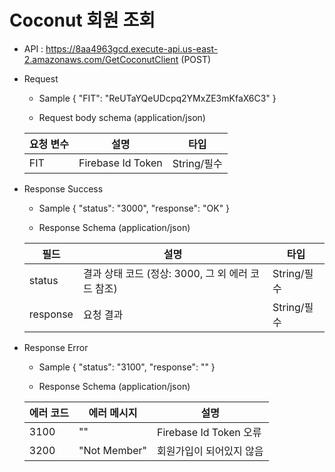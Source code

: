 # Coconut 회원 조회


- API : https://8aa4963gcd.execute-api.us-east-2.amazonaws.com/GetCoconutClient (POST)


- Request

  * Sample
  {
      "FIT": "ReUTaYQeUDcpq2YMxZE3mKfaX6C3"
  }
  
  * Request body schema (application/json)
  
  요청 변수 | 설명 | 타입
  ------------ | ------------- | -------------
  FIT | Firebase Id Token | String/필수

- Response Success

  * Sample 
  {
      "status": "3000",
      "response": "OK"
  }
  
  * Response Schema (application/json)

  필드 | 설명 | 타입
  ------------ | ------------- | -------------
  status | 결과 상태 코드 (정상: 3000, 그 외 에러 코드 참조) | String/필수
  response | 요청 결과 | String/필수
  
- Response Error
  
  * Sample
  {
      "status": "3100",
      "response": ""
  }
  
  * Response Schema (application/json)

  에러 코드 | 에러 메시지 | 설명
  ------------ | ------------- | -------------
  3100 | "" | Firebase Id Token 오류
  3200 | "Not Member" | 회원가입이 되어있지 않음
  
